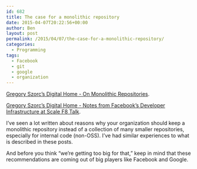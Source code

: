 ```yaml
---
id: 682
title: The case for a monolithic repository
date: 2015-04-07T20:22:56+00:00
author: Ben
layout: post
permalink: /2015/04/07/the-case-for-a-monolithic-repository/
categories:
  - Programming
tags:
  - Facebook
  - git
  - google
  - organization
---
```

[Gregory Szorc&#8217;s Digital Home - On Monolithic Repositories](http://gregoryszorc.com/blog/2014/09/09/on-monolithic-repositories/).
  
[Gregory Szorc&#8217;s Digital Home - Notes from Facebook&#8217;s Developer Infrastructure at Scale F8 Talk](http://gregoryszorc.com/blog/2015/03/28/notes-from-facebook%27s-developer-infrastructure-at-scale-f8-talk/).

I&#8217;ve seen a lot written about reasons why your organization should keep a monolithic repository instead of a collection of many smaller repositories, especially for internal code (non-OSS). I&#8217;ve had similar experiences to what is described in these posts.

And before you think &#8220;we&#8217;re getting too big for that,&#8221; keep in mind that these recommendations are coming out of big players like Facebook and Google.